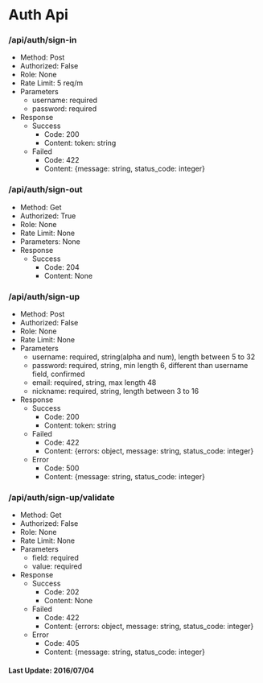 # Auth Api

### /api/auth/sign-in

- Method: Post
- Authorized: False
- Role: None
- Rate Limit: 5 req/m
- Parameters
  - username: required
  - password: required
- Response
  - Success
    - Code: 200
    - Content: token: string
  - Failed
    - Code: 422
    - Content: {message: string, status_code: integer}

### /api/auth/sign-out

- Method: Get
- Authorized: True
- Role: None
- Rate Limit: None
- Parameters: None
- Response
  - Success
    - Code: 204
    - Content: None

### /api/auth/sign-up

- Method: Post
- Authorized: False
- Role: None
- Rate Limit: None
- Parameters
  - username: required, string(alpha and num), length between 5 to 32
  - password: required, string, min length 6, different than username field, confirmed
  - email: required, string, max length 48
  - nickname: required, string, length between 3 to 16
- Response
  - Success
    - Code: 200
    - Content: token: string
  - Failed
    - Code: 422
    - Content: {errors: object, message: string, status_code: integer}
  - Error
    - Code: 500
    - Content: {message: string, status_code: integer}

### /api/auth/sign-up/validate

- Method: Get
- Authorized: False
- Role: None
- Rate Limit: None
- Parameters
  - field: required
  - value: required
- Response
  - Success
    - Code: 202
    - Content: None
  - Failed
    - Code: 422
    - Content: {errors: object, message: string, status_code: integer}
  - Error
    - Code: 405
    - Content: {message: string, status_code: integer}

#### Last Update: 2016/07/04
